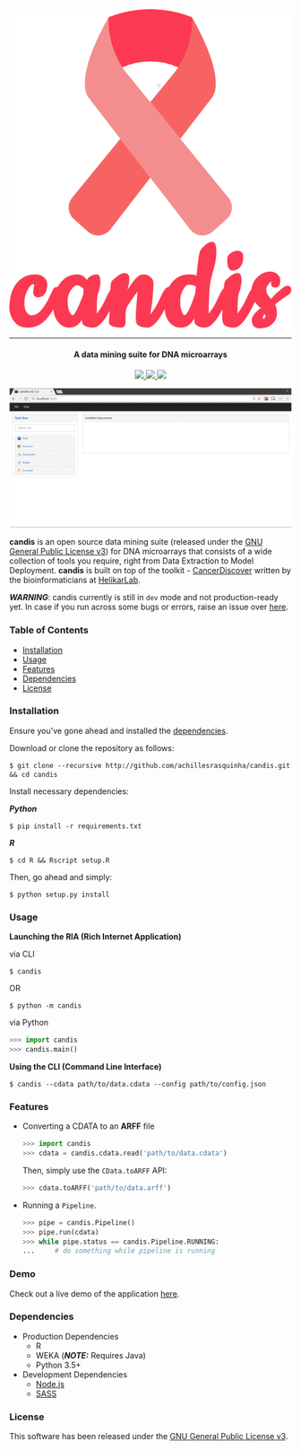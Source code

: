 <div align="center">
  <img src=".github/logo-w-title.png" width="512">
</div>

---

<h4 align="center">
  A data mining suite for DNA microarrays
</h4>

<p align="center">
  <a href="http://candis.readthedocs.io">
    <img src="https://readthedocs.org/projects/candis/badge/?version=latest"/>
  </a>
  <a href="https://saythanks.io/to/achillesrasquinha">
    <img src="https://img.shields.io/badge/Say%20Thanks-!-1EAEDB.svg?style=flat-square">
  </a>
  <a href="https://paypal.me/achillesrasquinha">
    <img src="https://img.shields.io/badge/Donate-%24-blue.svg?style=flat-square">
  </a>
</p>

![](.github/ria.gif)

**candis** is an open source data mining suite (released under the [GNU General Public License v3](LICENSE)) for DNA microarrays that consists of a wide collection of tools you require, right from Data Extraction to Model Deployment. **candis** is built on top of the toolkit - [CancerDiscover](http://github.com/HelikarLab/CancerDiscover) written by the bioinformaticians at [HelikarLab](helikarlab.org).

***WARNING***: candis currently is still in `dev` mode and not production-ready yet. In case if you run across some bugs or errors, raise an issue over [here](https://github.com/achillesrasquinha/candis/issues).

### Table of Contents
* [Installation](#installation)
* [Usage](#usage)
* [Features](#features)
* [Dependencies](#dependencies)
* [License](#license)

### Installation

Ensure you've gone ahead and installed the [dependencies](#dependencies).

Download or clone the repository as follows:
```console
$ git clone --recursive http://github.com/achillesrasquinha/candis.git && cd candis
```

Install necessary dependencies:

***Python***
```console
$ pip install -r requirements.txt
```

***R***
```console
$ cd R && Rscript setup.R
```

Then, go ahead and simply:
```console
$ python setup.py install
```

### Usage
**Launching the RIA (Rich Internet Application)**

via CLI
```
$ candis
```
OR
```
$ python -m candis
```

via Python
```python
>>> import candis
>>> candis.main()
```

**Using the CLI (Command Line Interface)**

```
$ candis --cdata path/to/data.cdata --config path/to/config.json
```

### Features
* Converting a CDATA to an **ARFF** file

  ```python
  >>> import candis
  >>> cdata = candis.cdata.read('path/to/data.cdata')
  ```

  Then, simply use the `CData.toARFF` API:

  ```python
  >>> cdata.toARFF('path/to/data.arff')
  ```

* Running a `Pipeline`.
  ```python
  >>> pipe = candis.Pipeline()
  >>> pipe.run(cdata)
  >>> while pipe.status == candis.Pipeline.RUNNING:
  ...     # do something while pipeline is running
  ```

### Demo
Check out a live demo of the application [here](https://cancerdiscover.herokuapp.com).

### Dependencies
* Production Dependencies
  * R
  * WEKA (***NOTE:*** Requires Java)
  * Python 3.5+
* Development Dependencies
  * [Node.js](https://nodejs.org)
  * [SASS](http://sass-lang.com)

### License
This software has been released under the [GNU General Public License v3](LICENSE).
